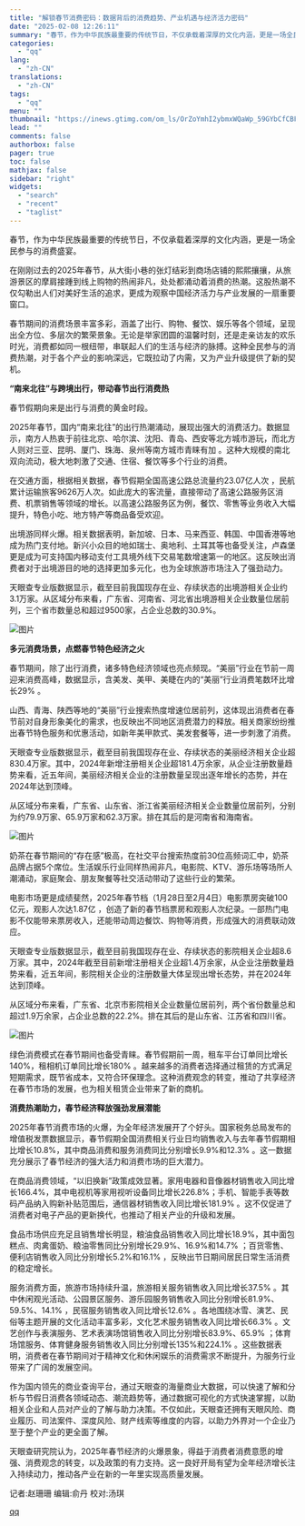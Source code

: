 ```yaml
---
title: "解锁春节消费密码：数据背后的消费趋势、产业机遇与经济活力密码"
date: "2025-02-08 12:26:11"
summary: "春节，作为中华民族最重要的传统节日，不仅承载着深厚的文化内涵，更是一场全民参与的消费盛宴。 在刚刚过..."
categories:
  - "qq"
lang:
  - "zh-CN"
translations:
  - "zh-CN"
tags:
  - "qq"
menu: ""
thumbnail: "https://inews.gtimg.com/om_ls/OrZoYmhI2ybmxWQaWp_59GYbCfCBFVoS17PGroCccerJYAA_640360/0"
lead: ""
comments: false
authorbox: false
pager: true
toc: false
mathjax: false
sidebar: "right"
widgets:
  - "search"
  - "recent"
  - "taglist"
---
```


春节，作为中华民族最重要的传统节日，不仅承载着深厚的文化内涵，更是一场全民参与的消费盛宴。

在刚刚过去的2025年春节，从大街小巷的张灯结彩到商场店铺的熙熙攘攘，从旅游景区的摩肩接踵到线上购物的热闹非凡，处处都涌动着消费的热潮。这股热潮不仅勾勒出人们对美好生活的追求，更成为观察中国经济活力与产业发展的一扇重要窗口。

春节期间的消费场景丰富多彩，涵盖了出行、购物、餐饮、娱乐等各个领域，呈现出全方位、多层次的繁荣景象。无论是举家团圆的温馨时刻，还是走亲访友的欢乐时光，消费都如同一根纽带，串联起人们的生活与经济的脉搏。这种全民参与的消费热潮，对于各个产业的影响深远，它既拉动了内需，又为产业升级提供了新的契机。

**“南来北往”与跨境出行，带动春节出行消费热**

春节假期向来是出行与消费的黄金时段。

2025年春节，国内“南来北往”的出行热潮涌动，展现出强大的消费活力。数据显示，南方人热衷于前往北京、哈尔滨、沈阳、青岛、西安等北方城市游玩，而北方人则对三亚、昆明、厦门、珠海、泉州等南方城市青睐有加 。这种大规模的南北双向流动，极大地刺激了交通、住宿、餐饮等多个行业的消费。

在交通方面，根据相关数据，春节假期全国高速公路总流量约23.07亿人次 ，民航累计运输旅客9626万人次。如此庞大的客流量，直接带动了高速公路服务区消费、机票销售等领域的增长。以高速公路服务区为例，餐饮、零售等业务收入大幅提升，特色小吃、地方特产等商品备受欢迎。

出境游同样火爆。相关数据表明，新加坡、日本、马来西亚、韩国、中国香港等地成为热门支付地。新兴小众目的地如瑞士、奥地利、土耳其等也备受关注，卢森堡更是成为可支持国内移动支付工具境外线下交易笔数增速第一的地区。这反映出消费者对于出境游目的地的选择更加多元化，也为全球旅游市场注入了强劲动力。

天眼查专业版数据显示，截至目前我国现存在业、存续状态的出境游相关企业约3.1万家。从区域分布来看，广东省、河南省、河北省出境游相关企业数量位居前列，三个省市数量总和超过9500家，占企业总数的30.9%。

![图片](https://inews.gtimg.com/news_bt/OVxTZ2y1_03mxQrOXtZO-3PIp7Rs2N5UrJZASH7iPgjFQAA/641)

**多元消费场景，点燃春节特色经济之火**

春节期间，除了出行消费，诸多特色经济领域也亮点频现。“美丽”行业在节前一周迎来消费高峰，数据显示，含美发、美甲、美睫在内的“美丽”行业消费笔数环比增长29% 。

山西、青海、陕西等地的“美丽”行业搜索热度增速位居前列，这体现出消费者在春节前对自身形象美化的需求，也反映出不同地区消费潜力的释放。相关商家纷纷推出春节特色服务和优惠活动，如新年美甲款式、美发套餐等，进一步刺激了消费。

天眼查专业版数据显示，截至目前我国现存在业、存续状态的美丽经济相关企业超830.4万家。其中，2024年新增注册相关企业超181.4万余家，从企业注册数量趋势来看，近五年间，美丽经济相关企业的注册数量呈现出逐年增长的态势，并在2024年达到顶峰。

从区域分布来看，广东省、山东省、浙江省美丽经济相关企业数量位居前列，分别为约79.9万家、65.9万家和62.3万家。排在其后的是河南省和海南省。

![图片](https://inews.gtimg.com/news_bt/O799O3GFFNsGLLvDFD6o6vVVFNY09aQF5qkWsDQVPx8e0AA/641)

奶茶在春节期间的“存在感”极高，在社交平台搜索热度前30位高频词汇中，奶茶品牌占据5个席位。生活娱乐行业同样热闹非凡，电影院、KTV、游乐场等场所人潮涌动，家庭聚会、朋友聚餐等社交活动带动了这些行业的繁荣。

电影市场更是成绩斐然，2025年春节档（1月28日至2月4日）电影票房突破100亿元，观影人次达1.87亿 ，创造了新的春节档票房和观影人次纪录。一部热门电影不仅能带来票房收入，还能带动周边餐饮、购物等消费，形成强大的消费联动效应。

天眼查专业版数据显示，截至目前我国现存在业、存续状态的影院相关企业超8.6万家。其中，2024年截至目前新增注册相关企业超1.4万余家，从企业注册数量趋势来看，近五年间，影院相关企业的注册数量大体呈现出增长态势，并在2024年达到顶峰。

从区域分布来看，广东省、北京市影院相关企业数量位居前列，两个省份数量总和超过1.9万余家，占企业总数的22.2%。排在其后的是山东省、江苏省和四川省。

![图片](https://inews.gtimg.com/news_bt/OIx8VAF2QY1NN-QjfOOjOSq41NY7wWnwcJd5PVHhA3e-kAA/641)

绿色消费模式在春节期间也备受青睐。春节假期前一周，租车平台订单同比增长140%，租相机订单同比增长180% 。越来越多的消费者选择通过租赁的方式满足短期需求，既节省成本，又符合环保理念。这种消费观念的转变，推动了共享经济在春节市场的发展，也为相关租赁企业带来了新的商机。

**消费热潮助力，春节经济释放强劲发展潜能**

2025年春节消费市场的火爆，为全年经济发展开了个好头。国家税务总局发布的增值税发票数据显示，春节假期全国消费相关行业日均销售收入与去年春节假期相比增长10.8%，其中商品消费和服务消费同比分别增长9.9%和12.3% 。这一数据充分展示了春节经济的强大活力和消费市场的巨大潜力。

在商品消费领域，“以旧换新”政策成效显著。家用电器和音像器材销售收入同比增长166.4%，其中电视机等家用视听设备同比增长226.8%；手机、智能手表等数码产品纳入购新补贴范围后，通信器材销售收入同比增长181.9% 。这不仅促进了消费者对电子产品的更新换代，也推动了相关产业的升级和发展。

食品市场供应充足且销售增长明显，粮油食品销售收入同比增长18.9%，其中面包糕点、肉禽蛋奶、粮油零售同比分别增长29.9%、16.9%和14.7% ；百货零售、便利店销售收入同比分别增长5.2%和16.1% ，反映出节日期间居民日常生活消费的稳定增长。

服务消费方面，旅游市场持续升温，旅游相关服务销售收入同比增长37.5% 。其中休闲观光活动、公园景区服务、游乐园服务销售收入同比分别增长81.9%、59.5%、14.1% ，民宿服务销售收入同比增长12.6% 。各地围绕冰雪、演艺、民俗等主题开展的文化活动丰富多彩，文化艺术服务销售收入同比增长66.3% 。文艺创作与表演服务、艺术表演场馆销售收入同比分别增长83.9%、65.9% ；体育场馆服务、体育健身服务销售收入同比分别增长135%和224.1% 。这些数据表明，消费者在春节期间对于精神文化和休闲娱乐的消费需求不断提升，为服务行业带来了广阔的发展空间。

作为国内领先的商业查询平台，通过天眼查的海量商业大数据，可以快速了解和分析与节假日消费各领域动态、潮流趋势等，通过数据可视化的方式快速掌握，以助相关企业和人员对产业的了解与助力决策。不仅如此，天眼查还拥有天眼风险、商业履历、司法案件、深度风险、财产线索等维度的内容，以助力外界对一个企业乃至于整个产业的更全面了解。

天眼查研究院认为，2025年春节经济的火爆景象，得益于消费者消费意愿的增强、消费观念的转变，以及政策的有力支持。这一良好开局有望为全年经济增长注入持续动力，推动各产业在新的一年里实现高质量发展。

记者:赵珊珊 编辑:俞丹 校对:汤琪

[qq](https://new.qq.com/rain/a/20250208A03TEU00)
